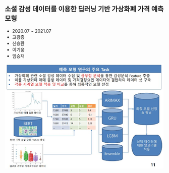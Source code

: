 ## 소셜 감성 데이터를 이용한 딥러닝 기반 가상화폐 가격 예측 모형
- 2020.07 ~ 2021.07
- 고광종
- 신승환
- 이기웅
- 임승재

<img src = https://github.com/koptimizer/Capstone/blob/main/pics/pic1.JPG>
